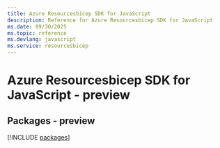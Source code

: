 ```yaml
---
title: Azure Resourcesbicep SDK for JavaScript
description: Reference for Azure Resourcesbicep SDK for JavaScript
ms.date: 09/30/2025
ms.topic: reference
ms.devlang: javascript
ms.service: resourcesbicep
---
```

# Azure Resourcesbicep SDK for JavaScript - preview
## Packages - preview
[!INCLUDE [packages](resourcesbicep-index.md)]